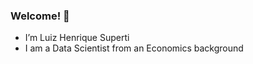 ### Welcome! 👋




- I’m Luiz Henrique Superti
- I am a Data Scientist from an Economics background

